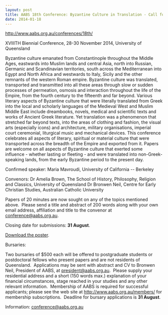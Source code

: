 ```yaml
---
layout: post
title: AABS 18th Conference: Byzantine Culture in Translation - Call for Papers
date: 2014-01-18
---
```


<http://www.aabs.org.au/conferences/18th/>

XVIIITH Biennial
Conference, 28-30 November 2014, University of
Queensland

Byzantine culture emanated from Constantinople
throughout the Middle Ages, eastwards into Muslim lands and central
Asia, north into Russian, Germanic and Scandinavian territories, south
across the Mediterranean into Egypt and North Africa and westwards to
Italy, Sicily and the other remnants of the western Roman empire.
Byzantine culture was translated, transported and transmitted into all
these areas through slow or sudden processes of permeation, osmosis and
interaction throughout the life of the Empire, from the fourth century
to the fifteenth and far beyond. Various literary aspects of Byzantine
culture that were literally translated from Greek into the local and
scholarly languages of the Medieval West and Muslim Middle East include
dreambooks, novels, medical and scientific texts and works of Ancient
Greek literature. Yet translation was a phenomenon that stretched far
beyond texts, into the areas of clothing and fashion, the visual arts
(especially icons) and architecture, military organisations, imperial
court ceremonial, liturgical music and mechanical devices. This
conference celebrates all aspects of literary, spiritual or material
culture that were transported across the breadth of the Empire and
exported from it. Papers are welcome on all aspects of Byzantine culture
that exerted some influence - whether lasting or fleeting - and were
translated into non-Greek-speaking lands, from the early Byzantine
period to the present day.

Confirmed speaker: Maria Mavroudi,
University of California -- Berkeley

Convenors:
Dr
Amelia Brown, The School of History, Philosophy, Religion and Classics,
University of Queensland
Dr Bronwen Neil, Centre for Early
Christian Studies, Australian Catholic University

Papers of
20 minutes are now sought on any of the topics mentioned above.  Please
send a title and abstract of 200 words along with your own email
address, affiliation and title to the convenor at
<conference@aabs.org.au>.

Closing date for submissions: **31
August**.

[Download the
poster](http://www.aabs.org.au/wp-content/uploads/2014/03/byzantineculture2014.pdf).

Bursaries:


Two bursaries of $500 each will be offered to postgraduate students or
postdoctoral fellows who present papers and are not residents of
Queensland.  Applications may be sent with abstract and CV to Bronwen
Neil, President of AABS, at <president@aabs.org.au>.  Please supply your
residential address and a short (150 words max.) explanation of your
financial circumstances, stage reached in your studies and any other
relevant information.  Membership of AABS is required for successful
applicants; please see the web site at <http://www.aabs.org.au/members/>
for membership subscriptions.  Deadline for bursary applications is **31
August**.


Information: <conference@aabs.org.au>
